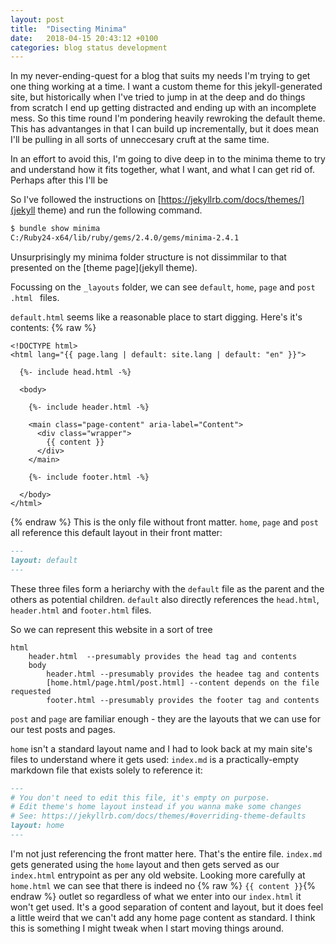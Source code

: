 ```yaml
---
layout: post
title:  "Disecting Minima"
date:   2018-04-15 20:43:12 +0100
categories: blog status development
---
```


In my never-ending-quest for a blog that suits my needs I'm trying to get one thing working at a time.  I want a custom theme for this jekyll-generated site, but historically when I've tried to jump in at the deep and do things from scratch I end up getting distracted and ending up with an incomplete mess.  So this time round I'm pondering heavily rewroking the default theme.  This has advantanges in that I can build up incrementally, but it does mean I'll be pulling in all sorts of unneccesary cruft at the same time.

In an effort to avoid this, I'm going to dive deep in to the minima theme to try and understand how it fits together, what I want, and what I can get rid of.  Perhaps after this I'll be  

So I've followed the instructions on [https://jekyllrb.com/docs/themes/](jekyll theme) and run the following command.
```bash
$ bundle show minima
C:/Ruby24-x64/lib/ruby/gems/2.4.0/gems/minima-2.4.1
```

Unsurprisingly my minima folder structure is not dissimmilar to that presented on the [theme page](jekyll theme).

Focussing on the `_layouts` folder, we can see `default`, `home`, `page` and `post` `.html ` files.

`default.html` seems like a reasonable place to start digging.  Here's it's contents:
{% raw %}
```liquid
<!DOCTYPE html>
<html lang="{{ page.lang | default: site.lang | default: "en" }}">

  {%- include head.html -%}

  <body>

    {%- include header.html -%}

    <main class="page-content" aria-label="Content">
      <div class="wrapper">
        {{ content }}
      </div>
    </main>

    {%- include footer.html -%}

  </body>
</html>
```
{% endraw %}
This is the only file without front matter.  `home`, `page` and `post` all reference this default layout in their front matter:

```markdown
---
layout: default
---
```

 These three files form a heriarchy with the `default` file as the parent and the others as potential children.  `default` also directly references the `head.html`, `header.html` and `footer.html` files.  

So we can represent this website in a sort of tree
```
html
    header.html  --presumably provides the head tag and contents
    body
        header.html --presumably provides the headee tag and contents
        [home.html/page.html/post.html] --content depends on the file requested
        footer.html --presumably provides the footer tag and contents
```

 `post` and `page` are familiar enough - they are the layouts that we can use for our test posts and pages.
 
 `home` isn't a standard layout name and I had to look back at my main site's files to understand where it gets used: `index.md` is a practically-empty markdown file that exists solely to reference it:

 ```markdown
 ---
# You don't need to edit this file, it's empty on purpose.
# Edit theme's home layout instead if you wanna make some changes
# See: https://jekyllrb.com/docs/themes/#overriding-theme-defaults
layout: home
---
```

I'm not just referencing the front matter here.  That's the entire file.  `index.md` gets generated using the `home` layout and then gets served as our `index.html` entrypoint as per any old website.  Looking more carefully at `home.html` we can see that there is indeed no {% raw %}
`{{ content }}`{% endraw %} outlet so regardless of what we enter into our `index.html` it won't get used.  It's a good separation of content and layout, but it does feel a little weird that we can't add any home page content as standard.  I think this is something I might tweak when I start moving things around.

[jekyll theme]: https://jekyllrb.com/docs/themes/
